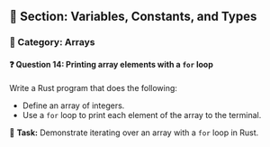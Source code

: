 ## 📘 Section: Variables, Constants, and Types  
### 🔹 Category: Arrays  
#### ❓ Question 14: Printing array elements with a `for` loop

Write a Rust program that does the following:

- Define an array of integers.
- Use a `for` loop to print each element of the array to the terminal.

🔧 **Task:** Demonstrate iterating over an array with a `for` loop in Rust.
